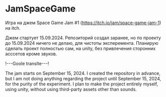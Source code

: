 # JamSpaceGame
Игра на джем Space Game Jam #1 (https://itch.io/jam/space-game-jam-1) на itch.

Джем стартует 15.09.2024. Репозиторий создал заранее, но по проекту до 15.09.2024 ничего не делаю, для чистоты эксперемента.
Планирую сделать проект полностью сам, на unity, без привлечения сторонних асссетов кроме звуков.

!---Goole translte---!

The jam starts on September 15, 2024. I created the repository in advance, but I am not doing anything regarding the project until September 15, 2024, for the purity of the experiment.
I plan to make the project entirely myself, using unity, without using third-party assets other than sounds.
